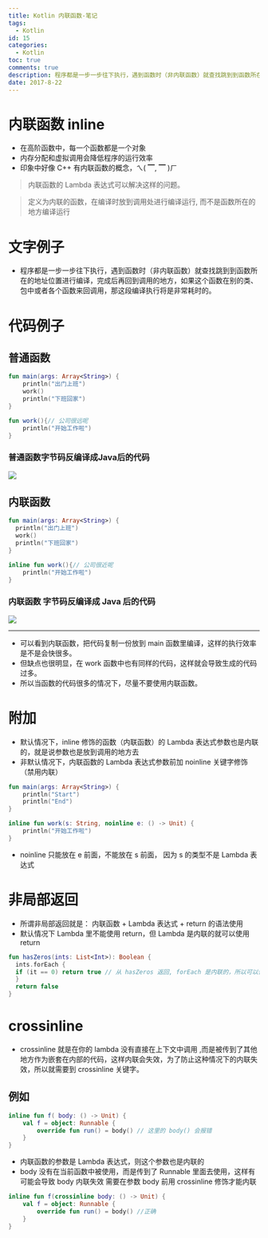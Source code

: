 ```yaml
---
title: Kotlin 内联函数-笔记
tags:
  - Kotlin
id: 15
categories:
  - Kotlin
toc: true
comments: true
description: 程序都是一步一步往下执行，遇到函数时（非内联函数）就查找跳到到函数所在的地址位置进行编译，完成后再回到调用的地方，如果这个函数在别的类、包中或者各个函数来回调用，那这段编译执行将是非常耗时的。
date: 2017-8-22
---
```


# 内联函数 inline

- 在高阶函数中，每一个函数都是一个对象
- 内存分配和虚拟调用会降低程序的运行效率
- 印象中好像 C++ 有内联函数的概念，ㄟ( ▔, ▔ )ㄏ

> 内联函数的 Lambda 表达式可以解决这样的问题。

> 定义为内联的函数，在编译时放到调用处进行编译运行, 而不是函数所在的地方编译运行


<!-- more -->

# 文字例子

- 程序都是一步一步往下执行，遇到函数时（非内联函数）就查找跳到到函数所在的地址位置进行编译，完成后再回到调用的地方，如果这个函数在别的类、包中或者各个函数来回调用，那这段编译执行将是非常耗时的。

# 代码例子

## 普通函数

```Kotlin
fun main(args: Array<String>) {
    println("出门上班")
    work()
    println("下班回家")
}

fun work(){// 公司很远呢
    println("开始工作啦")
}
```
### 普通函数字节码反编译成Java后的代码

![](http://7xrysc.com1.z0.glb.clouddn.com/%E9%9D%9E%E5%86%85%E8%81%94.png)


## 内联函数
```Kotlin
fun main(args: Array<String>) {
  println("出门上班")
  work()
  println("下班回家")
}

inline fun work(){// 公司很近呢
    println("开始工作啦")
}
```
### 内联函数 字节码反编译成 Java 后的代码
![](http://7xrysc.com1.z0.glb.clouddn.com/%E5%86%85%E8%81%94.png)


---
- 可以看到内联函数，把代码复制一份放到 main 函数里编译，这样的执行效率是不是会快很多。
- 但缺点也很明显，在 work 函数中也有同样的代码，这样就会导致生成的代码过多。
- 所以当函数的代码很多的情况下，尽量不要使用内联函数。

# 附加
- 默认情况下，inline 修饰的函数（内联函数）的 Lambda 表达式参数也是内联的，就是说参数也是放到调用的地方去
- 非默认情况下，内联函数的 Lambda 表达式参数前加 noinline 关键字修饰 （禁用内联）

```Kotlin
fun main(args: Array<String>) {
    println("Start")
    println("End")
}

inline fun work(s: String, noinline e: () -> Unit) {
    println("开始工作啦")
}
```

- noinline 只能放在 e 前面，不能放在 s 前面， 因为 s 的类型不是 Lambda 表达式


# 非局部返回
- 所谓非局部返回就是： 内联函数 + Lambda 表达式 + return 的语法使用
- 默认情况下 Lambda 里不能使用 return，但 Lambda 是内联的就可以使用 return
```Kotlin
fun hasZeros(ints: List<Int>): Boolean {
  ints.forEach {
  if (it == 0) return true // 从 hasZeros 返回, forEach 是内联的，所以可以使用 return
  }
  return false
}
```

# crossinline
- crossinline 就是在你的 lambda 没有直接在上下文中调用 ,而是被传到了其他地方作为嵌套在内部的代码，这样内联会失效，为了防止这种情况下的内联失效，所以就需要到 crossinline 关键字。

## 例如
```Kotlin
inline fun f( body: () -> Unit) {
    val f = object: Runnable {
        override fun run() = body() // 这里的 body() 会报错
    }
}
```
- 内联函数的参数是 Lambda 表达式，则这个参数也是内联的
- body 没有在当前函数中被使用，而是传到了 Runnable 里面去使用，这样有可能会导致 body 内联失效
需要在参数 body 前用 crossinline 修饰才能内联

```Kotlin
inline fun f(crossinline body: () -> Unit) {
    val f = object: Runnable {
        override fun run() = body() //正确
    }
}
```
